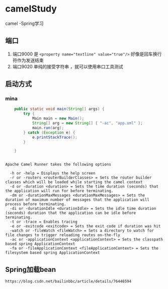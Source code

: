 # camelStudy
camel -Spring学习

## 端口
1. 端口9000 是 `<property name="textline" value="true"/>` 好像是回车换行符作为发送结束
2. 端口9020 单纯的接受字符串 ，就可以使用串口工具测试


## 启动方式

### mina

```java
	public static void main(String[] args) {
		try {
			Main main = new Main();
			String[] arg = new String[] { "-ac", "app.xml" };
			main.run(arg);
		} catch (Exception e) {
			e.printStackTrace();
		}

	}
```



```shell

Apache Camel Runner takes the following options

  -h or -help = Displays the help screen
  -r or -routers <routerBuilderClasses> = Sets the router builder classes which will be loaded while starting the camel context
  -d or -duration <duration> = Sets the time duration (seconds) that the application will run for before terminating.
  -dm or -durationMaxMessages <durationMaxMessages> = Sets the duration of maximum number of messages that the application will process before terminating.
  -di or -durationIdle <durationIdle> = Sets the idle time duration (seconds) duration that the application can be idle before terminating.
  -t or -trace = Enables tracing
  -e or -exitcode <exitcode> = Sets the exit code if duration was hit
  -watch or -fileWatch <fileWatch> = Sets a directory to watch for file changes to trigger reloading routes on-the-fly
  -ac or -applicationContext <applicationContext> = Sets the classpath based spring ApplicationContext
  -fa or -fileApplicationContext <fileApplicationContext> = Sets the filesystem based spring ApplicationContext

```

## Spring加载bean
	https://blog.csdn.net/bailinbbc/article/details/76446594
	

